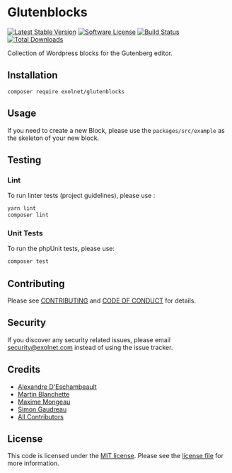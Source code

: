 # Glutenblocks

[![Latest Stable Version](https://poser.pugx.org/eXolnet/glutenblocks/v/stable?format=flat-square)](https://packagist.org/packages/eXolnet/glutenblocks)
[![Software License](https://img.shields.io/badge/license-MIT-brightgreen.svg?style=flat-square)](LICENSE.md)
[![Build Status](https://img.shields.io/travis/eXolnet/glutenblocks/master.svg?style=flat-square)](https://travis-ci.org/eXolnet/glutenblocks)
[![Total Downloads](https://img.shields.io/packagist/dt/eXolnet/glutenblocks.svg?style=flat-square)](https://packagist.org/packages/eXolnet/glutenblocks)

Collection of Wordpress blocks for the Gutenberg editor.

## Installation
`composer require exolnet/glutenblocks`

## Usage

If you need to create a new Block, please use the `packages/src/example` as the skeleton of your new block.

## Testing

### Lint
To run linter tests (project guidelines), please use : 
``` bash
yarn lint
composer lint
```
### Unit Tests
To run the phpUnit tests, please use:

``` bash
composer test
```

## Contributing

Please see [CONTRIBUTING](CONTRIBUTING.md) and [CODE OF CONDUCT](CODE_OF_CONDUCT.md) for details.

## Security

If you discover any security related issues, please email security@exolnet.com instead of using the issue tracker.

## Credits

- [Alexandre D'Eschambeault](https://github.com/xel1045)
- [Martin Blanchette](https://github.com/martinblanchette)
- [Maxime Mongeau](https://github.com/Maxador)
- [Simon Gaudreau](https://github.com/Gandhi11)
- [All Contributors](../../contributors)

## License

This code is licensed under the [MIT license](http://choosealicense.com/licenses/mit/). 
Please see the [license file](LICENSE) for more information.
